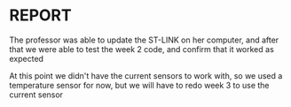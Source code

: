 # REPORT
The professor was able to update the ST-LINK on her computer, and after that we were able to test the week 2 code, and confirm that it worked as expected

At this point we didn't have the current sensors to work with, so we used a temperature sensor for now, but we will have to redo week 3 to use the current sensor
